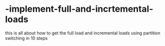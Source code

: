 # -implement-full-and-incrtemental-loads
this is all about  how to get the full load  and incremental loads using partition switching in 10 steps
